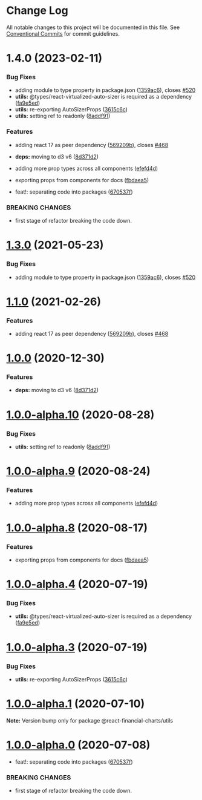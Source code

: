 # Change Log

All notable changes to this project will be documented in this file.
See [Conventional Commits](https://conventionalcommits.org) for commit guidelines.

# 1.4.0 (2023-02-11)


### Bug Fixes

* adding module to type property in package.json ([1359ac6](https://github.com/atasoy182/react-financial-charts/commit/1359ac6e93d9638792c7bb478bba5fe1e5484a82)), closes [#520](https://github.com/atasoy182/react-financial-charts/issues/520)
* **utils:** @types/react-virtualized-auto-sizer is required as a dependency ([fa9e5ed](https://github.com/atasoy182/react-financial-charts/commit/fa9e5ed801fa464d6efe283aaf4026272e71b352))
* **utils:** re-exporting AutoSizerProps ([3615c6c](https://github.com/atasoy182/react-financial-charts/commit/3615c6c26892c1692a8b517e321287a6d2b246a5))
* **utils:** setting ref to readonly ([8addf91](https://github.com/atasoy182/react-financial-charts/commit/8addf917a7e2cb193c50521697e8e06dc3850c16))


### Features

* adding react 17 as peer dependency ([569209b](https://github.com/atasoy182/react-financial-charts/commit/569209b6eb00f3c93eae1b5a9e4f014c055c93c7)), closes [#468](https://github.com/atasoy182/react-financial-charts/issues/468)
* **deps:** moving to d3 v6 ([8d371d2](https://github.com/atasoy182/react-financial-charts/commit/8d371d240bc7ac3db3e2f0037b3c0807e05b4749))
* adding more prop types across all components ([efefd4d](https://github.com/atasoy182/react-financial-charts/commit/efefd4dc3000ffe5ad5e63380ab324ab1e232a67))
* exporting props from components for docs ([fbdaea5](https://github.com/atasoy182/react-financial-charts/commit/fbdaea506730b091f4f8f6da52fc030b44d1a6e1))


* feat!: separating code into packages ([670537f](https://github.com/atasoy182/react-financial-charts/commit/670537fa280dddfbe921639a8e22a7c11d14e5f3))


### BREAKING CHANGES

* first stage of refactor breaking the code down.





# [1.3.0](https://github.com/reactivemarkets/react-financial-charts/compare/v1.2.2...v1.3.0) (2021-05-23)


### Bug Fixes

* adding module to type property in package.json ([1359ac6](https://github.com/reactivemarkets/react-financial-charts/commit/1359ac6e93d9638792c7bb478bba5fe1e5484a82)), closes [#520](https://github.com/reactivemarkets/react-financial-charts/issues/520)





# [1.1.0](https://github.com/reactivemarkets/react-financial-charts/compare/v1.0.1...v1.1.0) (2021-02-26)


### Features

* adding react 17 as peer dependency ([569209b](https://github.com/reactivemarkets/react-financial-charts/commit/569209b6eb00f3c93eae1b5a9e4f014c055c93c7)), closes [#468](https://github.com/reactivemarkets/react-financial-charts/issues/468)





# [1.0.0](https://github.com/reactivemarkets/react-financial-charts/compare/v1.0.0-alpha.16...v1.0.0) (2020-12-30)


### Features

* **deps:** moving to d3 v6 ([8d371d2](https://github.com/reactivemarkets/react-financial-charts/commit/8d371d240bc7ac3db3e2f0037b3c0807e05b4749))





# [1.0.0-alpha.10](https://github.com/reactivemarkets/react-financial-charts/compare/v1.0.0-alpha.9...v1.0.0-alpha.10) (2020-08-28)


### Bug Fixes

* **utils:** setting ref to readonly ([8addf91](https://github.com/reactivemarkets/react-financial-charts/commit/8addf917a7e2cb193c50521697e8e06dc3850c16))





# [1.0.0-alpha.9](https://github.com/reactivemarkets/react-financial-charts/compare/v1.0.0-alpha.8...v1.0.0-alpha.9) (2020-08-24)


### Features

* adding more prop types across all components ([efefd4d](https://github.com/reactivemarkets/react-financial-charts/commit/efefd4dc3000ffe5ad5e63380ab324ab1e232a67))





# [1.0.0-alpha.8](https://github.com/reactivemarkets/react-financial-charts/compare/v1.0.0-alpha.7...v1.0.0-alpha.8) (2020-08-17)


### Features

* exporting props from components for docs ([fbdaea5](https://github.com/reactivemarkets/react-financial-charts/commit/fbdaea506730b091f4f8f6da52fc030b44d1a6e1))





# [1.0.0-alpha.4](https://github.com/reactivemarkets/react-financial-charts/compare/v1.0.0-alpha.3...v1.0.0-alpha.4) (2020-07-19)


### Bug Fixes

* **utils:** @types/react-virtualized-auto-sizer is required as a dependency ([fa9e5ed](https://github.com/reactivemarkets/react-financial-charts/commit/fa9e5ed801fa464d6efe283aaf4026272e71b352))





# [1.0.0-alpha.3](https://github.com/reactivemarkets/react-financial-charts/compare/v1.0.0-alpha.2...v1.0.0-alpha.3) (2020-07-19)


### Bug Fixes

* **utils:** re-exporting AutoSizerProps ([3615c6c](https://github.com/reactivemarkets/react-financial-charts/commit/3615c6c26892c1692a8b517e321287a6d2b246a5))





# [1.0.0-alpha.1](https://github.com/reactivemarkets/react-financial-charts/compare/v1.0.0-alpha.0...v1.0.0-alpha.1) (2020-07-10)

**Note:** Version bump only for package @react-financial-charts/utils





# [1.0.0-alpha.0](https://github.com/reactivemarkets/react-financial-charts/compare/v0.5.1...v1.0.0-alpha.0) (2020-07-08)


* feat!: separating code into packages ([670537f](https://github.com/reactivemarkets/react-financial-charts/commit/670537fa280dddfbe921639a8e22a7c11d14e5f3))


### BREAKING CHANGES

* first stage of refactor breaking the code down.
